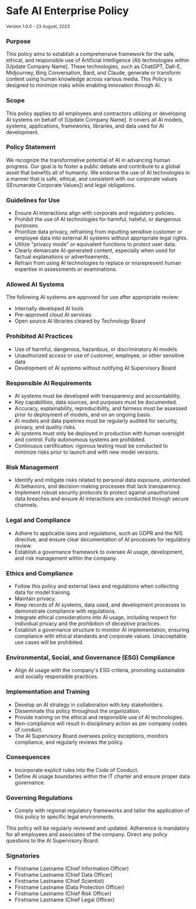 # Safe AI Enterprise Policy
<small>Version 1.0.0 - 23 August, 2023</small>

### Purpose
This policy aims to establish a comprehensive framework for the safe, ethical, and responsible use of Artificial Intelligence (AI) technologies within [Update Company Name]. These technologies, such as ChatGPT, Dall-E, Midjourney, Bing Conversation, Bard, and Claude, generate or transform content using human knowledge across various media. This Policy is designed to minimize risks while enabling innovation through AI.

### Scope
This policy applies to all employees and contractors utilizing or developing AI systems on behalf of [Update Company Name]. It covers all AI models, systems, applications, frameworks, libraries, and data used for AI development.

### Policy Statement
We recognize the transformative potential of AI in advancing human progress. Our goal is to foster a public debate and contribute to a global asset that benefits all of humanity. We endorse the use of AI technologies in a manner that is safe, ethical, and consistent with our corporate values ([Enumerate Corporate Values]) and legal obligations.

### Guidelines for Use
- Ensure AI interactions align with corporate and regulatory policies.
- Prohibit the use of AI technologies for harmful, hateful, or dangerous purposes.
- Prioritize data privacy, refraining from inputting sensitive customer or employee data into external AI systems without appropriate legal rights.
- Utilize "privacy mode" or equivalent functions to protect user data.
- Clearly demarcate AI-generated content, especially when used for factual explanations or advertisements.
- Refrain from using AI technologies to replace or misrepresent human expertise in assessments or examinations.

### Allowed AI Systems
The following AI systems are approved for use after appropriate review:
- Internally developed AI tools
- Pre-approved cloud AI services
- Open source AI libraries cleared by Technology Board

### Prohibited AI Practices
- Use of harmful, dangerous, hazardous, or discriminatory AI models
- Unauthorized access or use of customer, employee, or other sensitive data
- Development of AI systems without notifying AI Supervisory Board

### Responsible AI Requirements
- AI systems must be developed with transparency and accountability.
- Key capabilities, data sources, and purposes must be documented.
- Accuracy, explainability, reproducibility, and fairness must be assessed prior to deployment of models, and on an ongoing basis.
- AI models and data pipelines must be regularly audited for security, privacy, and quality risks.
- AI systems must only be deployed in production with human oversight and control. Fully autonomous systems are prohibited.
- Continuous certification: rigorous testing must be conducted to minimize risks prior to launch and with new model versions.

### Risk Management
- Identify and mitigate risks related to personal data exposure, unintended AI behaviors, and decision-making processes that lack transparency.
- Implement robust security protocols to protect against unauthorized data breaches and ensure AI interactions are conducted through secure channels.

### Legal and Compliance
- Adhere to applicable laws and regulations, such as GDPR and the NIS directive, and ensure clear documentation of AI processes for regulatory review.
- Establish a governance framework to oversee AI usage, development, and risk management within the company.

### Ethics and Compliance
- Follow this policy and external laws and regulations when collecting data for model training.
- Maintain privacy.
- Keep records of AI systems, data used, and development processes to demonstrate compliance with regulations.
- Integrate ethical considerations into AI usage, including respect for individual privacy and the prohibition of deceptive practices.
- Establish a governance structure to monitor AI implementation, ensuring compliance with ethical standards and corporate values. Unacceptable use cases will be prohibited.

### Environmental, Social, and Governance (ESG) Compliance
- Align AI usage with the company's ESG criteria, promoting sustainable and socially responsible practices.

### Implementation and Training
- Develop an AI strategy in collaboration with key stakeholders.
- Disseminate this policy throughout the organization.
- Provide training on the ethical and responsible use of AI technologies.
- Non-compliance will result in disciplinary action as per company codes of conduct.
- The AI Supervisory Board oversees policy exceptions, monitors compliance, and regularly reviews the policy.

### Consequences
- Incorporate explicit rules into the Code of Conduct.
- Define AI usage boundaries within the IT charter and ensure proper data governance.

### Governing Regulations
- Comply with regional regulatory frameworks and tailor the application of this policy to specific legal environments.

This policy will be regularly reviewed and updated. Adherence is mandatory for all employees and associates of the company. Direct any policy questions to the AI Supervisory Board.

### Signatories
- Firstname Lastname (Chief Information Officer)
- Firstname Lastname (Chief Data Officer)
- Firstname Lastname (Chief Scientist)
- Firstname Lastname (Data Protection Officer)
- Firstname Lastname (Chief Risk Officer)
- Firstname Lastname (Chief Legal Officer)